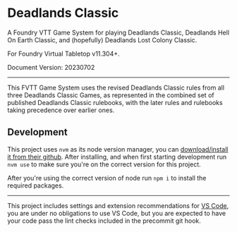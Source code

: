 # Deadlands Classic

A Foundry VTT Game System for playing Deadlands Classic, Deadlands Hell On Earth Classic, and (hopefully) Deadlands Lost Colony Classic.

For Foundry Virtual Tabletop v11.304+.

Document Version: 20230702

<hr/>

This FVTT Game System uses the revised Deadlands Classic rules from all three Deadlands Classic Games, as represented in the combined set of published Deadlands Classic rulebooks, with the later rules and rulebooks taking precedence over earlier ones.

## Development

This project uses `nvm` as its node version manager, you can [download/install it from their github](https://github.com/nvm-sh/nvm#installing-and-updating). After installing, and when first starting development run `nvm use` to make sure you're on the correct version for this project.

After you're using the correct version of node run `npm i` to install the required packages.

---

This project includes settings and extension recommendations for [VS Code](https://code.visualstudio.com/), you are under no obligations to use VS Code, but you are expected to have your code pass the lint checks included in the precommit git hook.
